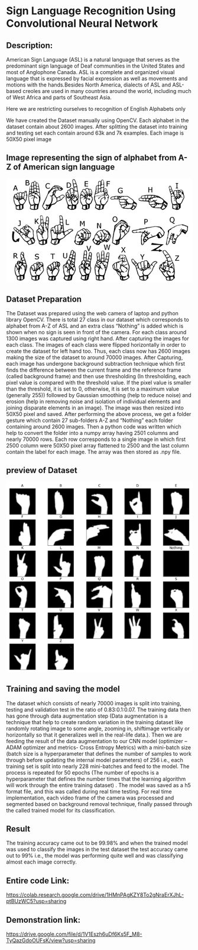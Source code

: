 # Sign Language Recognition Using Convolutional Neural Network

## Description:
American Sign Language (ASL) is a natural language that serves as the predominant sign language of Deaf communities in the United States and most of Anglophone Canada. ASL is a complete and organized visual language that is expressed by facial expression as well as movements and motions with the hands.Besides North America, dialects of ASL and ASL-based creoles are used in many countries around the world, including much of West Africa and parts of Southeast Asia.

Here we are restricting ourselves to recognition of English Alphabets only

We have created the Dataset manually using OpenCV. Each alphabet in the dataset contain about 2600 images. After splitting the dataset into training and testing set each contain around 63k and 7k examples. Each image is 50X50 pixel image

## Image representing the sign of alphabet from A-Z of American sign language
![image](https://github.com/ashu-ashish/SignLanguageRecognition/blob/main/Image/american_sign_language.png)

## Dataset Preparation

The Dataset was prepared using the web camera of laptop and python library OpenCV. There is total 27 class in our dataset which corresponds to alphabet from A-Z of ASL and an extra class “Nothing” is added which is shown when no sign is seen in front of the camera. For each class around 1300 images was captured using right hand. After capturing the images for each class. The images of each class were flipped horizontally in order to create the dataset for left hand too. Thus, each class now has 2600 images making the size of the dataset to around 70000 images. After Capturing, each image has undergone background subtraction technique which first finds the difference between the current frame and the reference frame (called background frame) and then use thresholding (In thresholding, each pixel value is compared with the threshold value. If the pixel value is smaller than the threshold, it is set to 0, otherwise, it is set to a maximum value (generally 255)) followed by Gaussian smoothing (help to reduce noise) and erosion (help in removing noise and isolation of individual elements and joining disparate elements in an image). The image was then resized into 50X50 pixel and saved.
After performing the above process, we get a folder gesture which contain 27 sub-folders A-Z and “Nothing” each folder containing around 2600 images. Then a python code was written which help to convert the folder into a numpy array having 2501 columns and nearly 70000 rows. Each row corresponds to a single image in which first 2500 column were 50X50 pixel array flattened to 2500 and the last column contain the label for each image. The array was then stored as .npy file.

## preview of Dataset
![image](Image/datasetpreview.png)

## Training and saving the model 
The dataset which consists of nearly 70000 images is split into training, testing and validation test in the ratio of 0.83:0.1:0.07. The training data then has gone through data augmentation step (Data augmentation is a technique that help to create random variation in the training dataset like randomly rotating image to some angle, zooming in, shiftimage vertically or horizontally so that it generalizes well in the real-life data.). Then we are feeding the result of the data augmentation to our CNN model (optimizer – ADAM optimizer and metrics- Cross Entropy Metrics) with a mini-batch size (batch size is a hyperparameter that defines the number of samples to work through before updating the internal model parameters) of 256 i.e., each training set is split into nearly 228 mini-batches and feed to the model. The process is repeated for 50 epochs (The number of epochs is a hyperparameter that defines the number times that the learning algorithm will work through the entire training dataset) .
The model was saved as a h5 format file, and this was called during real time testing. For real time implementation, each video frame of the camera was processed and segmented based on background removal technique, finally passed through the called trained model for its classification.

## Result
The training accuracy came out to be 99.98% and when the trained model was used to classify the images in the test dataset the test accuracy came out to 99% i.e., the model was performing quite well and was classifying almost each image correctly.

## Entire code Link:
https://colab.research.google.com/drive/1HMnPAgKZY8To2gNraErXJhL-ptBUzWC5?usp=sharing

## Demonstration link:
https://drive.google.com/file/d/1V1Eszh6uDf6Ks5F_M8-TyQazGdoOUFsK/view?usp=sharing
